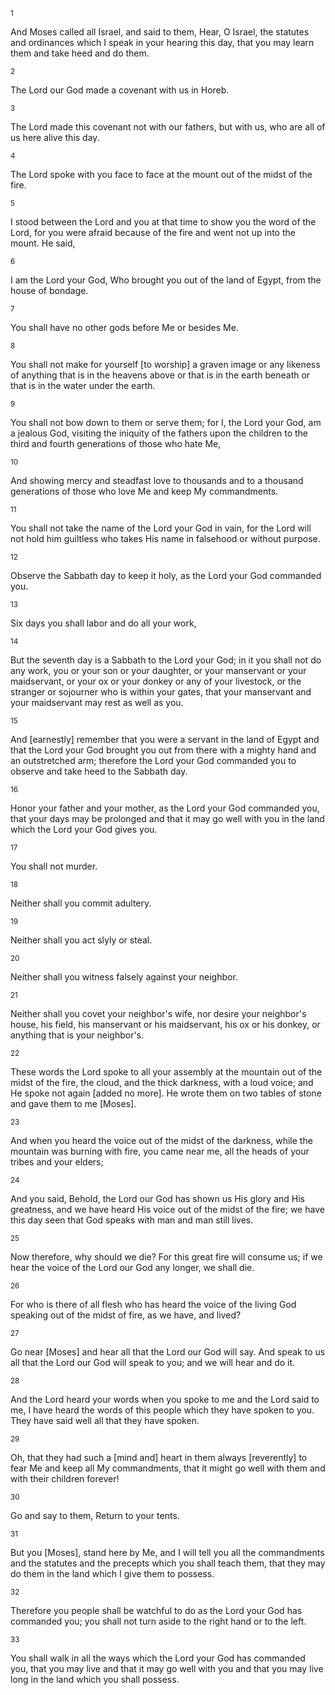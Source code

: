 <sup>1</sup> 

And Moses called all Israel, and said to them, Hear, O Israel, the statutes and ordinances which I speak in your hearing this day, that you may learn them and take heed and do them. 

<sup>2</sup> 

The Lord our God made a covenant with us in Horeb. 

<sup>3</sup> 

The Lord made this covenant not with our fathers, but with us, who are all of us here alive this day. 

<sup>4</sup> 

The Lord spoke with you face to face at the mount out of the midst of the fire. 

<sup>5</sup> 

I stood between the Lord and you at that time to show you the word of the Lord, for you were afraid because of the fire and went not up into the mount. He said, 

<sup>6</sup> 

I am the Lord your God, Who brought you out of the land of Egypt, from the house of bondage. 

<sup>7</sup> 

You shall have no other gods before Me or besides Me. 

<sup>8</sup> 

You shall not make for yourself [to worship] a graven image or any likeness of anything that is in the heavens above or that is in the earth beneath or that is in the water under the earth. 

<sup>9</sup> 

You shall not bow down to them or serve them; for I, the Lord your God, am a jealous God, visiting the iniquity of the fathers upon the children to the third and fourth generations of those who hate Me, 

<sup>10</sup> 

And showing mercy and steadfast love to thousands and to a thousand generations of those who love Me and keep My commandments. 

<sup>11</sup> 

You shall not take the name of the Lord your God in vain, for the Lord will not hold him guiltless who takes His name in falsehood or without purpose. 

<sup>12</sup> 

Observe the Sabbath day to keep it holy, as the Lord your God commanded you. 

<sup>13</sup> 

Six days you shall labor and do all your work, 

<sup>14</sup> 

But the seventh day is a Sabbath to the Lord your God; in it you shall not do any work, you or your son or your daughter, or your manservant or your maidservant, or your ox or your donkey or any of your livestock, or the stranger or sojourner who is within your gates, that your manservant and your maidservant may rest as well as you. 

<sup>15</sup> 

And [earnestly] remember that you were a servant in the land of Egypt and that the Lord your God brought you out from there with a mighty hand and an outstretched arm; therefore the Lord your God commanded you to observe and take heed to the Sabbath day. 

<sup>16</sup> 

Honor your father and your mother, as the Lord your God commanded you, that your days may be prolonged and that it may go well with you in the land which the Lord your God gives you. 

<sup>17</sup> 

You shall not murder. 

<sup>18</sup> 

Neither shall you commit adultery. 

<sup>19</sup> 

Neither shall you act slyly or steal. 

<sup>20</sup> 

Neither shall you witness falsely against your neighbor. 

<sup>21</sup> 

Neither shall you covet your neighbor's wife, nor desire your neighbor's house, his field, his manservant or his maidservant, his ox or his donkey, or anything that is your neighbor's. 

<sup>22</sup> 

These words the Lord spoke to all your assembly at the mountain out of the midst of the fire, the cloud, and the thick darkness, with a loud voice; and He spoke not again [added no more]. He wrote them on two tables of stone and gave them to me [Moses]. 

<sup>23</sup> 

And when you heard the voice out of the midst of the darkness, while the mountain was burning with fire, you came near me, all the heads of your tribes and your elders; 

<sup>24</sup> 

And you said, Behold, the Lord our God has shown us His glory and His greatness, and we have heard His voice out of the midst of the fire; we have this day seen that God speaks with man and man still lives. 

<sup>25</sup> 

Now therefore, why should we die? For this great fire will consume us; if we hear the voice of the Lord our God any longer, we shall die. 

<sup>26</sup> 

For who is there of all flesh who has heard the voice of the living God speaking out of the midst of fire, as we have, and lived? 

<sup>27</sup> 

Go near [Moses] and hear all that the Lord our God will say. And speak to us all that the Lord our God will speak to you; and we will hear and do it. 

<sup>28</sup> 

And the Lord heard your words when you spoke to me and the Lord said to me, I have heard the words of this people which they have spoken to you. They have said well all that they have spoken. 

<sup>29</sup> 

Oh, that they had such a [mind and] heart in them always [reverently] to fear Me and keep all My commandments, that it might go well with them and with their children forever! 

<sup>30</sup> 

Go and say to them, Return to your tents. 

<sup>31</sup> 

But you [Moses], stand here by Me, and I will tell you all the commandments and the statutes and the precepts which you shall teach them, that they may do them in the land which I give them to possess. 

<sup>32</sup> 

Therefore you people shall be watchful to do as the Lord your God has commanded you; you shall not turn aside to the right hand or to the left. 

<sup>33</sup> 

You shall walk in all the ways which the Lord your God has commanded you, that you may live and that it may go well with you and that you may live long in the land which you shall possess.